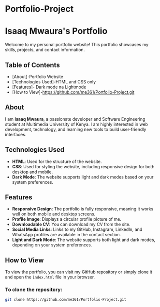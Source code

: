 # Portfolio-Project
# Isaaq Mwaura's Portfolio

Welcome to my personal portfolio website! This portfolio showcases my skills, projects, and contact information.

## Table of Contents
- [About]-Portfolio Website
- [Technologies Used]-HTML and CSS only
- [Features]- Dark mode na Lightmode
- [How to View]-https://github.com/me361/Portfolio-Project.git

## About

I am **Isaaq Mwaura**, a passionate developer and Software Engineering student at Multimedia University of Kenya. I am highly interested in web development, technology, and learning new tools to build user-friendly interfaces.

## Technologies Used

- **HTML**: Used for the structure of the website.
- **CSS**: Used for styling the website, including responsive design for both desktop and mobile.
- **Dark Mode**: The website supports light and dark modes based on your system preferences.

## Features

- **Responsive Design**: The portfolio is fully responsive, meaning it works well on both mobile and desktop screens.
- **Profile Image**: Displays a circular profile picture of me.
- **Downloadable CV**: You can download my CV from the site.
- **Social Media Links**: Links to my GitHub, Instagram, LinkedIn, and WhatsApp profiles are available in the contact section.
- **Light and Dark Mode**: The website supports both light and dark modes, depending on your system preferences.

## How to View

To view the portfolio, you can visit my GitHub repository or simply clone it and open the `index.html` file in your browser.

### To clone the repository:
```bash
git clone https://github.com/me361/Portfolio-Project.git

